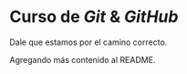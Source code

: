 # Curso de _Git_ & _GitHub_

Dale que estamos por el camino correcto.

Agregando más contenido al README.